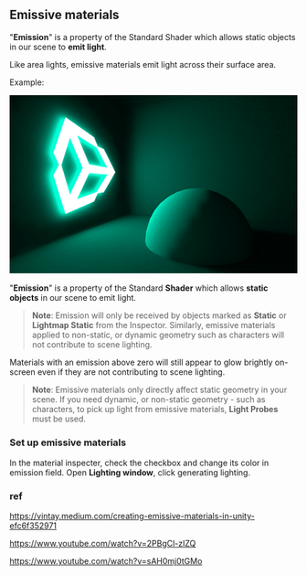 ## Emissive materials
"**Emission**" is a property of the Standard Shader which allows static objects in our scene to **emit light**.
 
Like area lights, emissive materials emit light across their surface area.

Example:


![](./img/EmissiveMaterial.png)

"**Emission**" is a property of the Standard **Shader** which allows **static objects** in our scene to emit light. 

> **Note**: Emission will only be received by objects marked as **Static** or **Lightmap Static** from the Inspector. Similarly, emissive materials applied to non-static, or dynamic geometry such as characters will not contribute to scene lighting.

Materials with an emission above zero will still appear to glow brightly on-screen even if they are not contributing to scene lighting.

> **Note**: Emissive materials only directly affect static geometry in your scene. If you need dynamic, or non-static geometry - such as characters, to pick up light from emissive materials, **Light Probes**
 must be used.
 
### Set up emissive materials
In the material inspecter, check the checkbox and change its color in emission field.
Open **Lighting window**, click generating lighting.
 
### ref
https://vintay.medium.com/creating-emissive-materials-in-unity-efc6f352971

https://www.youtube.com/watch?v=2PBgCl-zIZQ

https://www.youtube.com/watch?v=sAH0mj0tGMo

